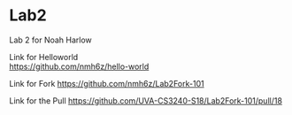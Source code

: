 # Lab2
Lab 2 for Noah Harlow 

Link for Helloworld  
https://github.com/nmh6z/hello-world

Link for Fork
https://github.com/nmh6z/Lab2Fork-101

Link for the Pull
https://github.com/UVA-CS3240-S18/Lab2Fork-101/pull/18


